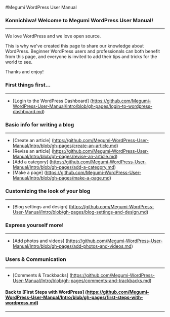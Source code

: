 #Megumi WordPress User Manual

### Konnichiwa! Welcome to Megumi WordPress User Manual!
--------------------------------------------------------
We love WordPress and we love open source.

This is why we've created this page to share our knowledge about WordPress. Beginner WordPress users and professionals can both benefit from this page, and everyone is invited to add their tips and tricks for the world to see.

Thanks and enjoy!

### First things first...
--------------------------

* [Login to the WordPress Dashboard] (https://github.com/Megumi-WordPress-User-Manual/Intro/blob/gh-pages/login-to-wordpress-dashboard.md)

### Basic info for writing a blog
---------------------------------

* [Create an article] (https://github.com/Megumi-WordPress-User-Manual/Intro/blob/gh-pages/create-an-article.md)
* [Revise an article] (https://github.com/Megumi-WordPress-User-Manual/Intro/blob/gh-pages/revise-an-article.md)
* [Add a category] (https://github.com/Megumi-WordPress-User-Manual/Intro/blob/gh-pages/add-a-category.md)
* [Make a page] (https://github.com/Megumi-WordPress-User-Manual/Intro/blob/gh-pages/make-a-page.md)

### Customizing the look of your blog
--------------------------------------

* [Blog settings and design] (https://github.com/Megumi-WordPress-User-Manual/Intro/blob/gh-pages/blog-settings-and-design.md)

### Express yourself more!
--------------------------

* [Add photos and videos] (https://github.com/Megumi-WordPress-User-Manual/Intro/blob/gh-pages/add-photos-and-videos.md)

### Users & Communication 
--------------------------

* [Comments & Trackbacks] (https://github.com/Megumi-WordPress-User-Manual/Intro/blob/gh-pages/comments-and-trackbacks.md)

#### Back to [First Steps with WordPress] (https://github.com/Megumi-WordPress-User-Manual/Intro/blob/gh-pages/first-steps-with-wordpress.md)
---------------------------------------
